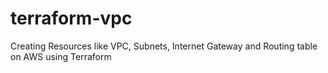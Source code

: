 # terraform-vpc
Creating Resources like VPC, Subnets, Internet Gateway and Routing table on AWS using Terraform
